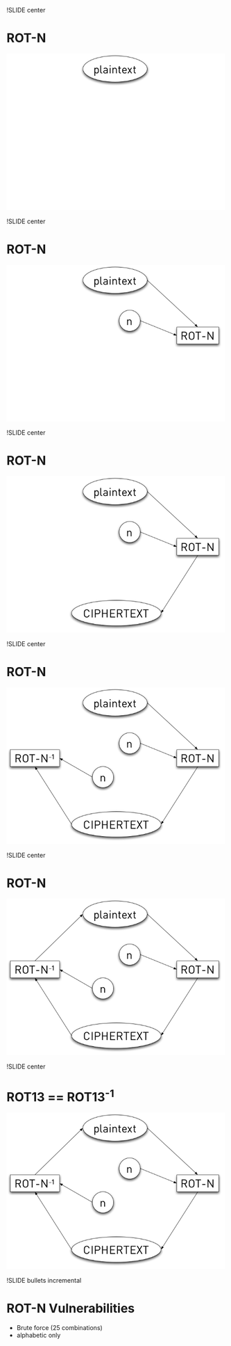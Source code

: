 !SLIDE center
# ROT-N #
![ROT-n Step 1](rot-n_step1.png)

!SLIDE center
# ROT-N #
![ROT-n Step 2](rot-n_step2.png)

!SLIDE center
# ROT-N #
![ROT-n Step 3](rot-n_step3.png)

!SLIDE center
# ROT-N #
![ROT-n Step 4](rot-n_step4.png)

!SLIDE center
# ROT-N #
![ROT-n Step 5](rot-n_step5.png)

!SLIDE center
# ROT13 == ROT13<sup class="small" style="vertical-align: super">-1</sup> #
![ROT-n Step 5](rot-n_step5.png)

!SLIDE bullets incremental
# ROT-N Vulnerabilities #

* Brute force (25 combinations)
* alphabetic only
